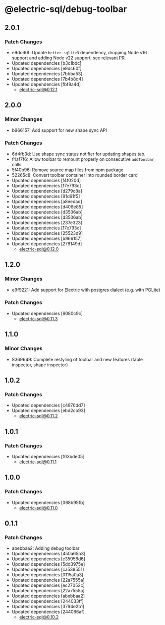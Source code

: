 # @electric-sql/debug-toolbar

## 2.0.1

### Patch Changes

- e9dc60f: Update `better-sqlite3` dependency, dropping Node v16 support and adding Node v22 support, see [relevant PR](https://github.com/electric-sql/electric/pull/1378).
- Updated dependencies [b3c1bdc]
- Updated dependencies [e9dc60f]
- Updated dependencies [7bbba53]
- Updated dependencies [7b4b8d4]
- Updated dependencies [fbf8a4d]
  - electric-sql@0.12.1

## 2.0.0

### Minor Changes

- b966157: Add support for new shape sync API

### Patch Changes

- 6d4fb3d: Use shape sync status notifier for updating shapes tab.
- f4af7f6: Allow toolbar to remount properly on consecutive `addToolbar` calls
- 5f40b96: Remove source map files from npm package
- 52265c8: Convert toolbar container into rounded border card
- Updated dependencies [f4f020d]
- Updated dependencies [17e793c]
- Updated dependencies [d279c8a]
- Updated dependencies [81d91f5]
- Updated dependencies [a8eedad]
- Updated dependencies [d406e85]
- Updated dependencies [d3506ab]
- Updated dependencies [d3506ab]
- Updated dependencies [237e323]
- Updated dependencies [17e793c]
- Updated dependencies [25523d9]
- Updated dependencies [b966157]
- Updated dependencies [276149d]
  - electric-sql@0.12.0

## 1.2.0

### Minor Changes

- e9f9221: Add support for Electric with postgres dialect (e.g. with PGLite)

### Patch Changes

- Updated dependencies [6080c9c]
  - electric-sql@0.11.3

## 1.1.0

### Minor Changes

- 8369649: Complete restyling of toolbar and new features (table inspector, shape inspector)

## 1.0.2

### Patch Changes

- Updated dependencies [c4876dd7]
- Updated dependencies [ebd2cb93]
  - electric-sql@0.11.2

## 1.0.1

### Patch Changes

- Updated dependencies [f03bde05]
  - electric-sql@0.11.1

## 1.0.0

### Patch Changes

- Updated dependencies [068b95fb]
  - electric-sql@0.11.0

## 0.1.1

### Patch Changes

- abebbaa2: Adding debug toolbar
- Updated dependencies [450a65b3]
- Updated dependencies [c35956d6]
- Updated dependencies [5dd3975e]
- Updated dependencies [ca539551]
- Updated dependencies [0115a0a3]
- Updated dependencies [22a7555a]
- Updated dependencies [ec27052c]
- Updated dependencies [22a7555a]
- Updated dependencies [abebbaa2]
- Updated dependencies [244033ff]
- Updated dependencies [3794e2b1]
- Updated dependencies [244066af]
  - electric-sql@0.10.2

